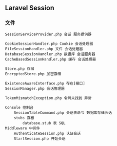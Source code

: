 ## Laravel Session

### 文件
    SessionServiceProvider.php 会话 服务提供器

    CookieSessionHandler.php Cookie 会话处理器
    FileSessionHandler.php 文件 会话处理器
    DatabaseSessionHandler.php 数据库 会话服务器
    CacheBasedSessionHandler.php 缓存 会话处理器

    Store.php 存储
    EncryptedStore.php 加密存储

    ExistenceAwareInterface.php 存在[接口]
    SessionManager.php 会话管理器

    TokenMismatchException.php 令牌未找到 异常

    Console 控制台
        SessionTableCommand.php 会话表命令 数据库存储会话
        stubs 存根
            database.stub 表 SQL
    Middleware 中间件
        AuthenticateSession.php 认证会话
        StartSession.php 开始会话